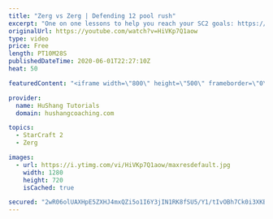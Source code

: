 ```yaml
---
title: "Zerg vs Zerg | Defending 12 pool rush"
excerpt: "One on one lessons to help you reach your SC2 goals: https://www.hushangcoaching.com ------------------------------------------------------------------------------------------------------- In this guide we take a look at how to defend one of the most infamous \"zerg rushes\" in sc2: the 12 pool. This rush"
originalUrl: https://youtube.com/watch?v=HiVKp7Q1aow
type: video
price: Free
length: PT10M28S
publishedDateTime: 2020-06-01T22:27:10Z
heat: 50

featuredContent: "<iframe width=\"800\" height=\"500\" frameborder=\"0\" src=\"https://www.youtube.com/embed/HiVKp7Q1aow\" allow=\"accelerometer; autoplay; encrypted-media; gyroscope; picture-in-picture\" allowfullscreen></iframe>"

provider:
  name: HuShang Tutorials
  domain: hushangcoaching.com

topics:
  - StarCraft 2
  - Zerg

images:
  - url: https://i.ytimg.com/vi/HiVKp7Q1aow/maxresdefault.jpg
    width: 1280
    height: 720
    isCached: true

secured: "2wR06olUAXHpE5ZXHJ4mxQZi5o1I6Y3jIN1RK8fSU5/Y1/tIvOBh7Ck0i3XKB5ziCr769sHc7kPYU8vpgZRyZBFABSIlWM9wPH8TS8L8VPUC6+Cb3CFmXsr65cGPFmpPO+QddKHAgXAaMdHvFAUUrjHlqSutSwIlfig2+nobMgpmYA0KZeUbl65IAxO6LeiJCpxVGfjAs4YqUZ3V6isEB/jeTYenWBBN9rH3dMH6dcjCSMI1NuexCdDti42NvjknKb0GkVSynafnu8j1Sxtm0uJzkWfkHNsFa1h+liDEftqSf1CfPrPIOQFYmbSr0w+BHi5+9LX5SICrPIBR7m9UqrWNQKXrcQkS+wyN9MIlrMOVgC+xbLFithATk1UqMev3BBt2zQO+uNgKj7J6LVdlK9aZ5ZB1+vl+4YQswBAHJnM=;L8OlrF+3KgIo6xdPSvtq0g=="
---
```


